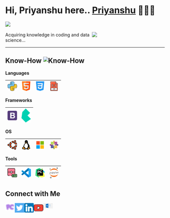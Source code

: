 
<h1>Hi, Priyanshu here.. <a href="https://PriyanshuChandel.github.io" target="_blank">Priyanshu</a> 🙋🏽‍♂️</h1> 

![](https://visitor-badge.glitch.me/badge?page_id=PriyanshuChandel) 

<img align='right' src="https://media.giphy.com/media/M9gbBd9nbDrOTu1Mqx/giphy.gif" width="230">


Acquiring knowledge in coding and data science... 

---

 ## Know-How <img alt="Know-How" width="40px" src="/img/main.png"/>

 **Languages**
 
 <img alt="Python" width="30px" src="/img/python.png"/>|<img alt="HTML" width="30px" src="/img/html.png"/>|<img alt="CSS" width="30px" src="/img/css-3.png"/>|<img  alt="JavaScript" width="30px" src="/img/javascript.png"/>
 |--|--|--|--|
 
 **Frameworks**
 
 <img alt="Bootstrap" width="30px" src="/img/bootstrap-logo.png"/>|<img alt="Bulma" width="30px" src="/img/bulma.svg"/>
 |--|--|
 
  **OS**
 
 <img alt="Ubuntu" width="30px" src="/img/ubuntu.png"/>|<img alt="Linux" width="30px" src="/img/linux.png"/>|<img alt="Windows" width="30px" src="/img/windows.png"/>|<img alt="Windows" width="30px" src="/img/centos.png"/>
 |--|--|--|--|
 
 **Tools**
 
 <img alt="Git" width="30px" src="/img/git.png"/>|<img alt="VSCode" width="30px" src="/img/vscode.png"/>|<img alt="PyCharm" width="30px" src="/img/pycharm.png"/>|<img alt="Jupyter" width="30px" src="/img/jupyter.png"/>
 |--|--|--|--|
 
 
 **Connect with Me**
---
[<img align="left" alt="Rohan Das" width="30px" src="img/logo.png" />](https://priyanshuchandel.github.io) [<img align="left" alt="Twitter - Priyanshu Chandel" width="30px" src="/img/twitter.png" />](https://twitter.com/PRIYANSHUCHAN)[<img align="left" alt="LinkedIn - Priyanshu Chandel" width="30px" src="/img/linkedin.png" />](https://www.linkedin.com/in/priyanshuchandel) [<img align="left" alt="YouTube - Priyanshu Chandel" width="30px" src="/img/youtube.png" />](https://www.youtube.com/channel/UCYNfy-K2fuNVW8ydTDmvqmA) [<img align="left" alt="Email - Priyanshu Chandel" width="30px" src="/img/outlook.png" />](mailto:chandelpriyanshu8@outlook.com)
